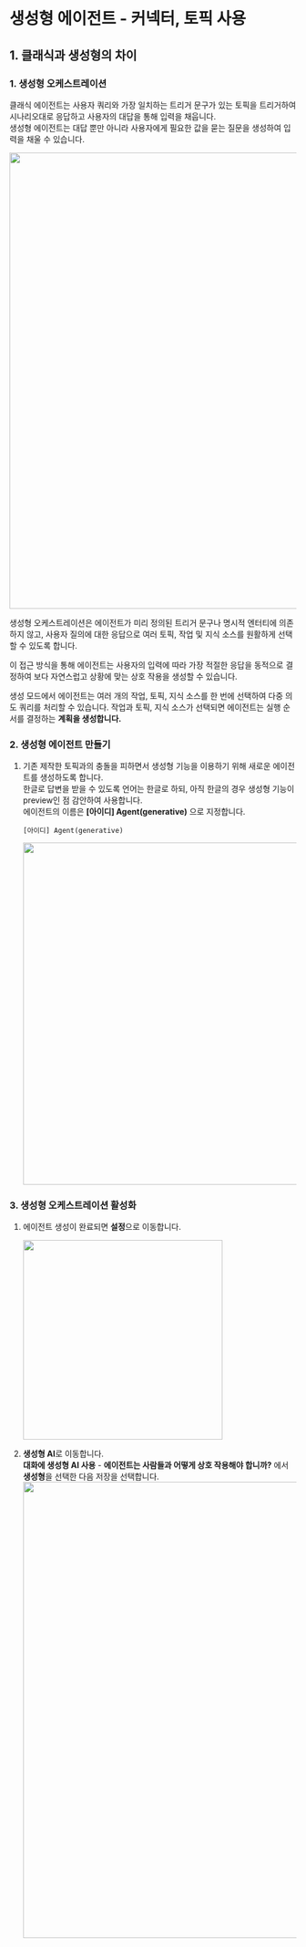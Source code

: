 # 생성형 에이전트 - 커넥터, 토픽 사용

## 1. 클래식과 생성형의 차이

### 1. 생성형 오케스트레이션

클래식 에이전트는 사용자 쿼리와 가장 일치하는 트리거 문구가 있는 토픽을 트리거하여 시나리오대로 응답하고 사용자의 대답을 통해 입력을 채웁니다.  
생성형 에이전트는 대답 뿐만 아니라 사용자에게 필요한 값을 묻는 질문을 생성하여 입력을 채울 수 있습니다.

<img src="https://github.com/user-attachments/assets/83a6dbb9-8293-4e8e-9027-4b7e46d8a6da" width=800/>

생성형 오케스트레이션은 에이전트가 미리 정의된 트리거 문구나 명시적 엔터티에 의존하지 않고, 사용자 질의에 대한 응답으로 여러 토픽, 작업 및 지식 소스를 원활하게 선택할 수 있도록 합니다.

이 접근 방식을 통해 에이전트는 사용자의 입력에 따라 가장 적절한 응답을 동적으로 결정하여 보다 자연스럽고 상황에 맞는 상호 작용을 생성할 수 있습니다.

생성 모드에서 에이전트는 여러 개의 작업, 토픽, 지식 소스를 한 번에 선택하여 다중 의도 쿼리를 처리할 수 있습니다. 작업과 토픽, 지식 소스가 선택되면 에이전트는 실행 순서를 결정하는 **계획을 생성합니다.**


### 2. 생성형 에이전트 만들기

1. 기존 제작한 토픽과의 충돌을 피하면서 생성형 기능을 이용하기 위해 새로운 에이전트를 생성하도록 합니다.  
   한글로 답변을 받을 수 있도록 언어는 한글로 하되, 아직 한글의 경우 생성형 기능이 preview인 점 감안하여 사용합니다. </br>
   에이전트의 이름은 **[아이디] Agent(generative)** 으로 지정합니다.
   
   ```
   [아이디] Agent(generative)
   ```

   <img src="https://github.com/user-attachments/assets/95d2c4d1-0899-465e-9d99-490b7c97becc" width=600/>


### 3. 생성형 오케스트레이션 활성화
1. 에이전트 생성이 완료되면 **설정**으로 이동합니다.

   <img src="https://github.com/user-attachments/assets/fae7146e-c603-46f2-9463-b55ee23f32ce" width=350/>


3. **생성형 AI**로 이동합니다.</br>
   **대화에 생성형 AI 사용** - **에이전트는 사람들과 어떻게 상호 작용해야 합니까?** 에서 **생성형**을 선택한 다음 저장을 선택합니다.
   <img src="https://github.com/user-attachments/assets/7de2df50-0bd3-408b-80db-9b619011ac1a" width=800/>

